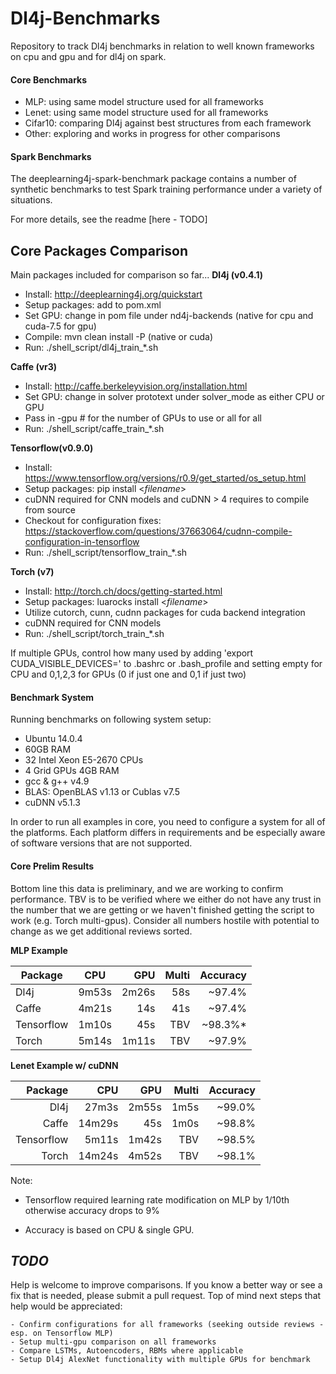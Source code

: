 # Dl4j-Benchmarks

Repository to track Dl4j benchmarks in relation to well known frameworks on cpu and gpu and for dl4j on spark.

#### Core Benchmarks

* MLP: using same model structure used for all frameworks
* Lenet: using same model structure used for all frameworks
* Cifar10: comparing Dl4j against best structures from each framework 
* Other: exploring and works in progress for other comparisons

#### Spark Benchmarks

The deeplearning4j-spark-benchmark package contains a number of synthetic benchmarks to test Spark training performance under a variety of situations.

For more details, see the readme [here - TODO]


## Core Packages Comparison
Main packages included for comparison so far...
**Dl4j (v0.4.1)**
* Install: http://deeplearning4j.org/quickstart
* Setup packages: add to pom.xml
* Set GPU: change in pom file under nd4j-backends (native for cpu and cuda-7.5 for gpu) 
* Compile: mvn clean install -P (native or cuda)
* Run: ./shell_script/dl4j_train_*.sh

**Caffe (vr3)**
* Install: http://caffe.berkeleyvision.org/installation.html
* Set GPU: change in solver prototext under solver_mode as either CPU or GPU
* Pass in -gpu # for the number of GPUs to use or all for all
* Run: ./shell_script/caffe_train_*.sh

**Tensorflow(v0.9.0)**
* Install: https://www.tensorflow.org/versions/r0.9/get_started/os_setup.html
* Setup packages: pip install \<*filename*>
* cuDNN required for CNN models and cuDNN > 4 requires to compile from source
* Checkout for configuration fixes: https://stackoverflow.com/questions/37663064/cudnn-compile-configuration-in-tensorflow
* Run: ./shell_script/tensorflow_train_*.sh

**Torch (v7)**
* Install: http://torch.ch/docs/getting-started.html 
* Setup packages: luarocks install \<*filename*>
* Utilize cutorch, cunn, cudnn packages for cuda backend integration 
* cuDNN required for CNN models
* Run: ./shell_script/torch_train_*.sh

If multiple GPUs, control how many used by adding 'export CUDA_VISIBLE_DEVICES=' to .bashrc or .bash_profile and setting empty for CPU and 0,1,2,3 for GPUs (0 if just one and 0,1 if just two) 

#### Benchmark System
Running benchmarks on following system setup:
* Ubuntu 14.0.4
* 60GB RAM 
* 32 Intel Xeon E5-2670 CPUs
* 4 Grid GPUs 4GB RAM
* gcc & g++ v4.9
* BLAS: OpenBLAS v1.13 or Cublas v7.5
* cuDNN v5.1.3

In order to run all examples in core, you need to configure a system for all of the platforms. Each platform differs in requirements and be especially aware of software versions that are not supported.

#### Core Prelim Results

Bottom line this data is preliminary, and we are working to confirm performance. TBV is to be verified where we either do not have any trust in the number that we are getting or we haven't finished getting the script to work (e.g. Torch multi-gpus). Consider all numbers hostile with potential to change as we get additional reviews sorted.

**MLP Example**

| Package    | CPU   | GPU   | Multi | Accuracy |
| ---------- |:-----:| -----:| -----:| --------:| 
| Dl4j       | 9m53s | 2m26s | 58s   | ~97.4%   | 
| Caffe      | 4m21s |   14s | 41s   | ~97.4%   |
| Tensorflow | 1m10s |   45s | TBV   | ~98.3%*  |
| Torch      | 5m14s | 1m11s | TBV   | ~97.9%   |

**Lenet Example w/ cuDNN**

| Package    | CPU   | GPU   | Multi | Accuracy |
| ---------: |------:| -----:| -----:| --------:| 
| Dl4j       | 27m3s | 2m55s | 1m5s  | ~99.0%   | 
| Caffe      | 14m29s|   45s | 1m0s  | ~98.8%   |
| Tensorflow | 5m11s | 1m42s | TBV   | ~98.5%   |
| Torch      | 14m24s| 4m52s | TBV   | ~98.1%   |

Note: 
 * Tensorflow required learning rate modification on MLP by 1/10th otherwise accuracy drops to 9%
 - Accuracy is based on CPU & single GPU.

## *TODO*
Help is welcome to improve comparisons. If you know a better way or see a fix that is needed, please submit a pull request. Top of mind next steps that help would be appreciated:

    - Confirm configurations for all frameworks (seeking outside reviews - esp. on Tensorflow MLP)
    - Setup multi-gpu comparison on all frameworks
    - Compare LSTMs, Autoencoders, RBMs where applicable
    - Setup Dl4j AlexNet functionality with multiple GPUs for benchmark
